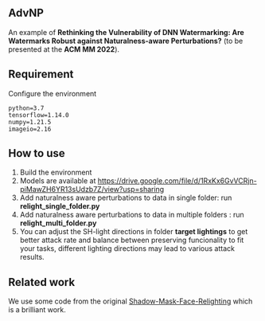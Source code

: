## AdvNP
An example of **Rethinking the Vulnerability of DNN Watermarking: Are**
**Watermarks Robust against Naturalness-aware Perturbations?**   (to be presented at the **ACM MM 2022**).

## Requirement

Configure the environment

```
python=3.7
tensorflow=1.14.0
numpy=1.21.5
imageio=2.16
```

## How to use

1. Build the environment
2. Models are available at  https://drive.google.com/file/d/1RxKx6GvVCRjn-piMawZH6YR13sUdzb7Z/view?usp=sharing
3. Add naturalness aware perturbations to data in single folder: run **relight_single_folder.py**
4. Add naturalness aware perturbations to data in multiple folders : run **relight_multi_folder.py**
5. You can adjust the SH-light directions in folder **target lightings** to get better attack rate and balance between preserving funcionality  to fit your tasks, different lighting directions may lead to various attack results.

## Related work

We use some code from the original  [Shadow-Mask-Face-Relighting](https://github.com/andrewhou1/Shadow-Mask-Face-Relighting) which is a brilliant work.

